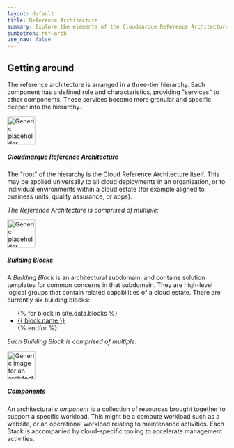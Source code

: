 ```yaml
---
layout: default
title: Reference Architecture
summary: Explore the elements of the Cloudmarque Reference Architecture, and understand the design principles that lie behind it.
jumbotron: ref-arch
use_nav: false
---
```

## Getting around
The reference architecture is arranged in a three-tier hierarchy. Each component has a defined role and characteristics, providing "services" to other components. These services become more granular and specific deeper into the hierarchy.

<div class="media pb-4">
    <img class="mr-3" src="/assets/images/headers/ref-arch-outline.svg" alt="Generic placeholder image" height="64px" width="64px">
    <div class="media-body">
        <h5 class="mt-0">Cloudmarque Reference Architecture</h5>
        <p>
            The "root" of the hierarchy is the Cloud Reference Architecture itself. This may be applied universally to all cloud deployments in an organisation, or to individual environments within a cloud estate (for example aligned to business units, quality assurance, or apps).
        </p>
        <p>
            <em>The Reference Architecture is comprised of multiple:</em>
        </p>
    </div>
</div>
<div class="media mt-3">
    <div class="pr-3">
        <img src="/assets/images/headers/arch-devops.svg" alt="Generic placeholder image" height="64px" width="64px">
    </div>
    <div class="media-body">
        <h5 class="mt-0">Building Blocks</h5>
        <p>
            A <em>Building Block</em> is an architectural subdomain, and contains solution templates for common concerns in that subdomain. They are high-level logical groups that contain related capabilities of a cloud estate. There are currently six building blocks:
            <ul>
                {% for block in site.data.blocks %}
                <li><a href="{{ block.docs_url}}">{{ block.name }}</a></li>
                {% endfor %}
            </ul>
            <p class="pt-4">
                <em>Each Building Block is comprised of multiple:</em>
            </p>
        </p>
    </div>
</div>
<div class="media mt-3">
    <div class="pr-3">
        <img src="/assets/images/headers/stack-generic-color.svg" alt="Generic image for an architectural component" height="64px" width="64px">
    </div>
    <div class="media-body">
        <h5 class="mt-0">Components</h5>
        An architectural <em>c
        omponent</em> is a collection of resources brought together to support a specific workload. This might be a compute workload such as a website, or an operational workload relating to maintenance activities. Each Stack is accompanied by cloud-specific tooling to accelerate management activities.
    </div>
</div>
